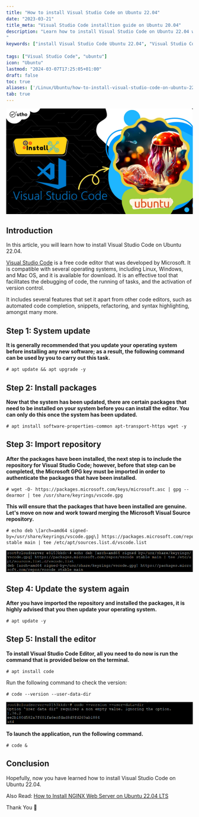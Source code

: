 ```yaml
---
title: "How to install Visual Studio Code on Ubuntu 22.04"
date: "2023-03-21"
title_meta: "Visual Studio Code installtion guide on Ubuntu 20.04"
description: "Learn how to install Visual Studio Code on Ubuntu 22.04 with this comprehensive guide. Follow these step-by-step instructions to set up Visual Studio Code, a popular code editor and integrated development environment (IDE), on your Ubuntu 22.04 system.
"
keywords: ["install Visual Studio Code Ubuntu 22.04", "Visual Studio Code setup Ubuntu 22.04", "Ubuntu 22.04 Visual Studio Code installation guide", "code editor Ubuntu", "Ubuntu Visual Studio Code tutorial", "Visual Studio Code installation steps Ubuntu 22.04", "IDE Ubuntu", "Visual Studio Code Ubuntu 22.04 instructions"]

tags: ["Visual Studio Code", "ubuntu"]
icon: "Ubuntu"
lastmod: "2024-03-07T17:25:05+01:00"
draft: false
toc: true
aliases: ['/Linux/Ubuntu/how-to-install-visual-studio-code-on-ubuntu-22-04/']
tab: true
---
```


![How to install Visual Studio Code on Ubuntu 22.04](images/How-to-install-Visual-Studio-Code-on-Ubuntu-22.04_utho.jpg)

## Introduction

In this article, you will learn how to install Visual Studio Code on Ubuntu 22.04.

[Visual Studio Code](https://en.wikipedia.org/wiki/Visual_Studio_Code) is a free code editor that was developed by Microsoft. It is compatible with several operating systems, including Linux, Windows, and Mac OS, and it is available for download. It is an effective tool that facilitates the debugging of code, the running of tasks, and the activation of version control.

It includes several features that set it apart from other code editors, such as automated code completion, snippets, refactoring, and syntax highlighting, amongst many more.

## Step 1: System update

**It is generally recommended that you update your operating system before installing any new software; as a result, the following command can be used by you to carry out this task.**

```
# apt update && apt upgrade -y

```

## Step 2: Install packages

**Now that the system has been updated, there are certain packages that need to be installed on your system before you can install the editor. You can only do this once the system has been updated.**

```
# apt install software-properties-common apt-transport-https wget -y

```

## Step 3: Import repository

**After the packages have been installed, the next step is to include the repository for Visual Studio Code; however, before that step can be completed, the Microsoft GPG key must be imported in order to authenticate the packages that have been installed.**

```
# wget -O- https://packages.microsoft.com/keys/microsoft.asc | gpg --dearmor | tee /usr/share/keyrings/vscode.gpg

```

**This will ensure that the packages that have been installed are genuine. Let's move on now and work toward merging the Microsoft Visual Source repository.**

```
# echo deb \[arch=amd64 signed-by=/usr/share/keyrings/vscode.gpg\] https://packages.microsoft.com/repos/vscode stable main | tee /etc/apt/sources.list.d/vscode.list

```

![How to install Visual Studio Code on Ubuntu 22.04](images/image-877.png)

## Step 4: Update the system again

**After you have imported the repository and installed the packages, it is highly advised that you then update your operating system.**

```
# apt update -y

```

## Step 5: Install the editor

**To install Visual Studio Code Editor, all you need to do now is run the command that is provided below on the terminal.**

```
# apt install code

```

Run the following command to check the version:

```
# code --version --user-data-dir

```

![output](images/image-876.png)

**To launch the application, run the following command.**

```
# code &

```

## Conclusion

Hopefully, now you have learned how to install Visual Studio Code on Ubuntu 22.04.

Also Read: [How to Install NGINX Web Server on Ubuntu 22.04 LTS](https://utho.com/docs/tutorial/how-to-install-nginx-web-server-on-ubuntu-22-04-lts/)

Thank You 🙂
